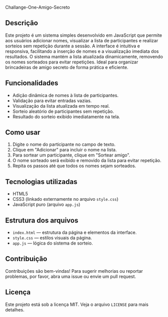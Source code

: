 Challange-One-Amigo-Secreto

## Descrição

Este projeto é um sistema simples desenvolvido em JavaScript que permite aos usuários adicionar nomes, visualizar a lista de participantes e realizar sorteios sem repetição durante a sessão. A interface é intuitiva e responsiva, facilitando a inserção de nomes e a visualização imediata dos resultados. O sistema mantém a lista atualizada dinamicamente, removendo os nomes sorteados para evitar repetições. Ideal para organizar brincadeiras de amigo secreto de forma prática e eficiente.

## Funcionalidades

- Adição dinâmica de nomes à lista de participantes.
- Validação para evitar entradas vazias.
- Visualização da lista atualizada em tempo real.
- Sorteio aleatório de participantes sem repetição.
- Resultado do sorteio exibido imediatamente na tela.

## Como usar

1. Digite o nome do participante no campo de texto.
2. Clique em "Adicionar" para incluir o nome na lista.
3. Para sortear um participante, clique em "Sortear amigo".
4. O nome sorteado será exibido e removido da lista para evitar repetição.
5. Repita os passos até que todos os nomes sejam sorteados.

## Tecnologias utilizadas

- HTML5
- CSS3 (linkado externamente no arquivo `style.css`)
- JavaScript puro (arquivo `app.js`)

## Estrutura dos arquivos

- `index.html` — estrutura da página e elementos da interface.
- `style.css` — estilos visuais da página.
- `app.js` — lógica do sistema de sorteio.

## Contribuição

Contribuições são bem-vindas! Para sugerir melhorias ou reportar problemas, por favor, abra uma issue ou envie um pull request.

## Licença

Este projeto está sob a licença MIT. Veja o arquivo `LICENSE` para mais detalhes.
